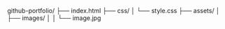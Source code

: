 github-portfolio/
├── index.html
├── css/
│   └── style.css
├── assets/
│   ├── images/
│   │   └── image.jpg
